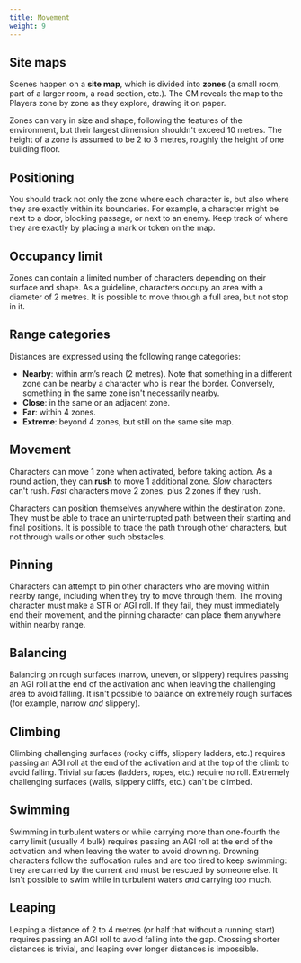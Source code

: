 ```yaml
---
title: Movement
weight: 9
---
```


## Site maps
Scenes happen on a **site map**, which is divided into **zones** (a small room, part of a larger room, a road section, etc.).
The GM reveals the map to the Players zone by zone as they explore, drawing it on paper.

Zones can vary in size and shape, following the features of the environment, but their largest dimension shouldn't exceed 10 metres.
The height of a zone is assumed to be 2 to 3 metres, roughly the height of one building floor.


## Positioning
You should track not only the zone where each character is, but also where they are exactly within its boundaries.
For example, a character might be next to a door, blocking passage, or next to an enemy.
Keep track of where they are exactly by placing a mark or token on the map.


## Occupancy limit
Zones can contain a limited number of characters depending on their surface and shape.
As a guideline, characters occupy an area with a diameter of 2 metres.
It is possible to move through a full area, but not stop in it.


## Range categories
Distances are expressed using the following range categories:
* **Nearby**: within arm’s reach (2 metres).
  Note that something in a different zone can be nearby a character who is near the border.
  Conversely, something in the same zone isn't necessarily nearby.
* **Close**: in the same or an adjacent zone.
* **Far**: within 4 zones.
* **Extreme**: beyond 4 zones, but still on the same site map.


## Movement
Characters can move 1 zone when activated, before taking action.
As a round action, they can **rush** to move 1 additional zone.
*Slow* characters can't rush.
*Fast* characters move 2 zones, plus 2 zones if they rush.

Characters can position themselves anywhere within the destination zone.
They must be able to trace an uninterrupted path between their starting and final positions.
It is possible to trace the path through other characters, but not through walls or other such obstacles.


## Pinning
Characters can attempt to pin other characters who are moving within nearby range, including when they try to move through them.
The moving character must make a STR or AGI roll.
If they fail, they must immediately end their movement, and the pinning character can place them anywhere within nearby range.


## Balancing
Balancing on rough surfaces (narrow, uneven, or slippery) requires passing an AGI roll at the end of the activation and when leaving the challenging area to avoid falling.
It isn't possible to balance on extremely rough surfaces (for example, narrow *and* slippery).


## Climbing
Climbing challenging surfaces (rocky cliffs, slippery ladders, etc.) requires passing an AGI roll at the end of the activation and at the top of the climb to avoid falling.
Trivial surfaces (ladders, ropes, etc.) require no roll.
Extremely challenging surfaces (walls, slippery cliffs, etc.) can't be climbed.


## Swimming
Swimming in turbulent waters or while carrying more than one-fourth the carry limit (usually 4 bulk) requires passing an AGI roll at the end of the activation and when leaving the water to avoid drowning.
Drowning characters follow the suffocation rules and are too tired to keep swimming: they are carried by the current and must be rescued by someone else.
It isn't possible to swim while in turbulent waters *and* carrying too much.


## Leaping
Leaping a distance of 2 to 4 metres (or half that without a running start) requires passing an AGI roll to avoid falling into the gap.
Crossing shorter distances is trivial, and leaping over longer distances is impossible.
